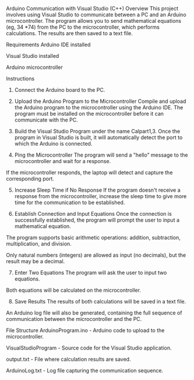 Arduino Communication with Visual Studio (C++) 
Overview
This project involves using Visual Studio to communicate between a PC and an Arduino microcontroller. The program allows you to send mathematical equations (eg, 34 *74) from the PC to the microcontroller, which performs calculations. The results are then saved to a text file.

Requirements
Arduino IDE installed

Visual Studio installed

Arduino microcontroller

Instructions
1. Connect the Arduino board to the PC.
   
2. Upload the Arduino Program to the Microcontroller
Compile and upload the Arduino program to the microcontroller using the Arduino IDE.
The program must be installed on the microcontroller before it can communicate with the PC.

3. Build the Visual Studio Program under the name Calpart1,3.
Once the program in Visual Studio is built, it will automatically detect the port to which the Arduino is connected.

4. Ping the Microcontroller
The program will send a "hello" message to the microcontroller and wait for a response.

If the microcontroller responds, the laptop will detect and capture the corresponding port.

5. Increase Sleep Time if No Response
If the program doesn't receive a response from the microcontroller, increase the sleep time to give more time for the communication to be established.

6. Establish Connection and Input Equations
Once the connection is successfully established, the program will prompt the user to input a mathematical equation.

The program supports basic arithmetic operations: addition, subtraction, multiplication, and division.

Only natural numbers (integers) are allowed as input (no decimals), but the result may be a decimal.

7. Enter Two Equations
The program will ask the user to input two equations.

Both equations will be calculated on the microcontroller.

8. Save Results
The results of both calculations will be saved in a text file.

An Arduino log file will also be generated, containing the full sequence of communication between the microcontroller and the PC.

File Structure
ArduinoProgram.ino - Arduino code to upload to the microcontroller.

VisualStudioProgram - Source code for the Visual Studio application.

output.txt - File where calculation results are saved.

ArduinoLog.txt - Log file capturing the communication sequence.
